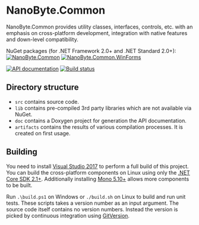 NanoByte.Common
===============

NanoByte.Common provides utility classes, interfaces, controls, etc. with an emphasis on cross-platform development, integration with native features and down-level compatibility.

NuGet packages (for .NET Framework 2.0+ and .NET Standard 2.0+):  
[![NanoByte.Common](https://img.shields.io/nuget/v/NanoByte.Common.svg?label=NanoByte.Common)](https://www.nuget.org/packages/NanoByte.Common/)
[![NanoByte.Common.WinForms](https://img.shields.io/nuget/v/NanoByte.Common.WinForms.svg?label=NanoByte.Common.WinForms)](https://www.nuget.org/packages/NanoByte.Common.WinForms/)

[![API documentation](https://img.shields.io/badge/api-docs-orange.svg)](http://nano-byte.de/common/api/)
[![Build status](https://img.shields.io/appveyor/ci/nano-byte/common.svg)](https://ci.appveyor.com/project/nano-byte/common)

Directory structure
-------------------
- `src` contains source code.
- `lib` contains pre-compiled 3rd party libraries which are not available via NuGet.
- `doc` contains a Doxygen project for generation the API documentation.
- `artifacts` contains the results of various compilation processes. It is created on first usage.

Building
--------
You need to install [Visual Studio 2017](https://www.visualstudio.com/downloads/) to perform a full build of this project.  
You can build the cross-platform components on Linux using only the [.NET Core SDK 2.1+](https://www.microsoft.com/net/download). Additionally installing [Mono 5.10+](https://www.mono-project.com/download/stable/) allows more components to be built.

Run `.\build.ps1` on Windows or `./build.sh` on Linux to build and run unit tests. These scripts takes a version number as an input argument. The source code itself contains no version numbers. Instead the version is picked by continuous integration using [GitVersion](http://gitversion.readthedocs.io/).
